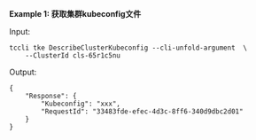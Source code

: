 **Example 1: 获取集群kubeconfig文件**



Input: 

```
tccli tke DescribeClusterKubeconfig --cli-unfold-argument  \
    --ClusterId cls-65r1c5nu
```

Output: 
```
{
    "Response": {
        "Kubeconfig": "xxx",
        "RequestId": "33483fde-efec-4d3c-8ff6-340d9dbc2d01"
    }
}
```

